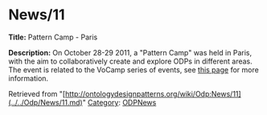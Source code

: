 #  News/11


__Title:__ Pattern Camp - Paris


__Description:__ On October 28-29 2011, a "Pattern Camp" was held in Paris, with the aim to collaboratively create and explore ODPs in different areas. The event is related to the VoCamp series of events, see [this page](http://vocamp.org/wiki/DesignPatternCampParis2011 "http://vocamp.org/wiki/DesignPatternCampParis2011") for more information. 





Retrieved from "[http://ontologydesignpatterns.org/wiki/Odp:News/11](../../Odp/News/11.md)"
 [Category](http://ontologydesignpatterns.org/wiki/Special:Categories "Special:Categories"): [ODPNews](../../Category/ODPNews.md "Category:ODPNews")